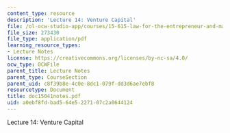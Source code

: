 ```yaml
---
content_type: resource
description: 'Lecture 14: Venture Capital'
file: /ol-ocw-studio-app/courses/15-615-law-for-the-entrepreneur-and-manager-spring-2003/a0ebf8fdbad564e5227107c2a0644124_doc15041notes.pdf
file_size: 273430
file_type: application/pdf
learning_resource_types:
- Lecture Notes
license: https://creativecommons.org/licenses/by-nc-sa/4.0/
ocw_type: OCWFile
parent_title: Lecture Notes
parent_type: CourseSection
parent_uid: c8f39b8e-4c0e-8dc1-079f-dd3d6ae7ebf8
resourcetype: Document
title: doc15041notes.pdf
uid: a0ebf8fd-bad5-64e5-2271-07c2a0644124
---
```

Lecture 14: Venture Capital